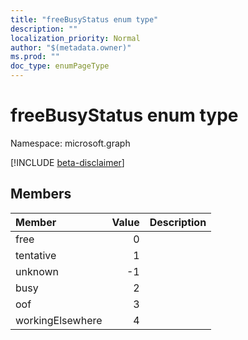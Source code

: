 ```yaml
---
title: "freeBusyStatus enum type"
description: ""
localization_priority: Normal
author: "$(metadata.owner)"
ms.prod: ""
doc_type: enumPageType
---
```


# freeBusyStatus enum type

Namespace: microsoft.graph

[!INCLUDE [beta-disclaimer](../../includes/beta-disclaimer.md)]

## Members

| Member           | Value | Description |
| :--------------- | ----: | :---------- |
| free             | 0     |             |
| tentative        | 1     |             |
| unknown          | -1    |             |
| busy             | 2     |             |
| oof              | 3     |             |
| workingElsewhere | 4     |             |
